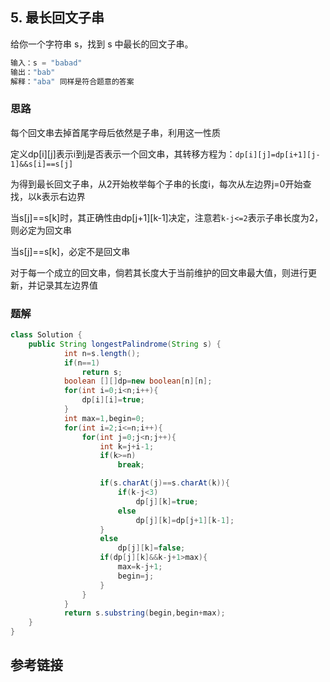 ## 5. 最长回文子串
给你一个字符串 s，找到 s 中最长的回文子串。

```java
输入：s = "babad"
输出："bab"
解释："aba" 同样是符合题意的答案
```
### 思路
每个回文串去掉首尾字母后依然是子串，利用这一性质

定义dp[i][j]表示i到j是否表示一个回文串，其转移方程为：`dp[i][j]=dp[i+1][j-1]&&s[i]==s[j]`

为得到最长回文子串，从2开始枚举每个子串的长度i，每次从左边界j=0开始查找，以k表示右边界

当s[j]==s[k]时，其正确性由dp[j+1][k-1]决定，注意若`k-j<=2`表示子串长度为2，则必定为回文串

当s[j]==s[k]，必定不是回文串

对于每一个成立的回文串，倘若其长度大于当前维护的回文串最大值，则进行更新，并记录其左边界值



### 题解
```java
class Solution {
    public String longestPalindrome(String s) {
            int n=s.length();
            if(n==1)
                return s;
            boolean [][]dp=new boolean[n][n];
            for(int i=0;i<n;i++){
                dp[i][i]=true;
            }
            int max=1,begin=0;
            for(int i=2;i<=n;i++){
                for(int j=0;j<n;j++){
                    int k=j+i-1;
                    if(k>=n)
                        break;

                    if(s.charAt(j)==s.charAt(k)){
                        if(k-j<3)
                            dp[j][k]=true;
                        else
                            dp[j][k]=dp[j+1][k-1];
                    }
                    else
                        dp[j][k]=false;
                    if(dp[j][k]&&k-j+1>max){
                        max=k-j+1;
                        begin=j;
                    }
                }
            }
            return s.substring(begin,begin+max);
    }
}
```
## 参考链接